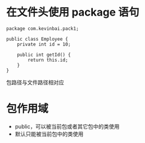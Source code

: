 # 在文件头使用 package 语句

```
package com.kevinbai.pack1;

public class Employee {
    private int id = 10;

    public int getId() {
        return this.id;
    }
}
```

包路径与文件路径相对应

# 包作用域

- public，可以被当前包或者其它包中的类使用
- 默认只能被当前包中的类使用
